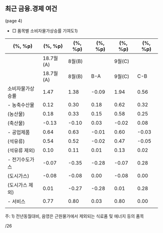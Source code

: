 ## 최근 금융․경제 여건

(page 4)

- □ 품목별 소비자물가상승률 기여도1)

| (%, %p)          | (%, %p)   | (%, %p)   | (%, %p)   | (%, %p)   | (%, %p)   |
|------------------|-----------|-----------|-----------|-----------|-----------|
|                  | 18.7월(A) | 8월(B)    |           | 9월(C)    |           |
|                  | 18.7월(A) | 8월(B)    | B-A       | 9월(C)    | C-B       |
| 소비자물가상승률 | 1.47      | 1.38      | -0.09     | 1.94      | 0.56      |
| - 농축수산물     | 0.12      | 0.30      | 0.18      | 0.62      | 0.32      |
| (농산물)         | 0.18      | 0.33      | 0.15      | 0.58      | 0.25      |
| (축산물)         | -0.13     | -0.10     | 0.03      | -0.02     | 0.08      |
| - 공업제품       | 0.64      | 0.63      | -0.01     | 0.60      | -0.03     |
| (석유류)         | 0.54      | 0.52      | -0.02     | 0.47      | -0.05     |
| (석유류 제외)    | 0.10      | 0.11      | 0.01      | 0.13      | 0.02      |
| - 전기수도가스   | -0.07     | -0.35     | -0.28     | -0.07     | 0.28      |
| (도시가스)       | -0.08     | -0.08     | 0.00      | -0.08     | 0.00      |
| (도시가스 제외)  | 0.01      | -0.27     | -0.28     | 0.01      | 0.28      |
| - 서비스         | 0.77      | 0.80      | 0.03      | 0.80      | 0.00      |
|                  |           |           |           |           |           |

주: 1) 전년동월대비, 음영은 근원물가에서 제외되는 식료품 및 에너지 등의 품목

/26
